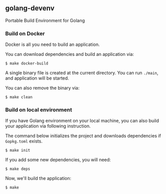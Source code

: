 golang-devenv
---

Portable Build Environment for Golang


### Build on Docker

Docker is all you need to build an application.

You can download dependencies and build an application via:
```
$ make docker-build
```

A single binary file is created at the current directory.
You can run `./main`, and application will be started.

You can also remove the binary via:
```
$ make clean
````


### Build on local environment

If you have Golang environment on your local machine, you can also build your application via following instruction.

The command below initializes the project and downloads dependencies if `Gopkg.toml` exists.
```
$ make init
```

If you add some new dependencies, you will need:
```
$ make deps
```

Now, we'll build the application:
```
$ make
```
